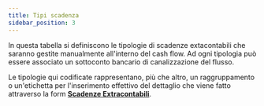 ```yaml
---
title: Tipi scadenza
sidebar_position: 3
---
```


In questa tabella si definiscono le tipologie di scadenze extacontabili che saranno gestite manualmente all'interno del cash flow. Ad ogni tipologia può essere associato un sottoconto bancario di canalizzazione del flusso.

Le tipologie qui codificate rappresentano, più che altro, un raggruppamento o un'etichetta per l'inserimento effettivo del dettaglio che viene fatto attraverso la form [**Scadenze Extracontabili**](/docs/treasury/cash-flow/off-balance-due-dates).